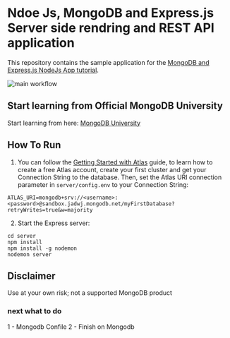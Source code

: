 # Ndoe Js, MongoDB and Express.js Server side rendring and REST API application

This repository contains the sample application for the [MongoDB and Express.js NodeJs App tutorial](https://www.mongodb.com/languages/express-mongodb-rest-api-tutorial).

![main workflow](https://github.com/mongodb-developer/mongodb-express-rest-api-example/actions/workflows/main.yml/badge.svg)

## Start learning from Official MongoDB University
Start learning from here: [MongoDB University](https://learn.mongodb.com/learning-paths/introduction-to-mongodb)

## How To Run

1. You can follow the [Getting Started with Atlas](https://docs.atlas.mongodb.com/getting-started/) guide, to learn how to create a free Atlas account, create your first cluster and get your Connection String to the database. 
Then, set the Atlas URI connection parameter in `server/config.env` to your Connection String:
```
ATLAS_URI=mongodb+srv://<username>:<password>@sandbox.jadwj.mongodb.net/myFirstDatabase?retryWrites=true&w=majority
```

2. Start the Express server:
```
cd server
npm install
npm install -g nodemon
nodemon server
```

## Disclaimer

Use at your own risk; not a supported MongoDB product


### next what to do
1 - Mongodb Confile
2 - Finish on Mongodb 